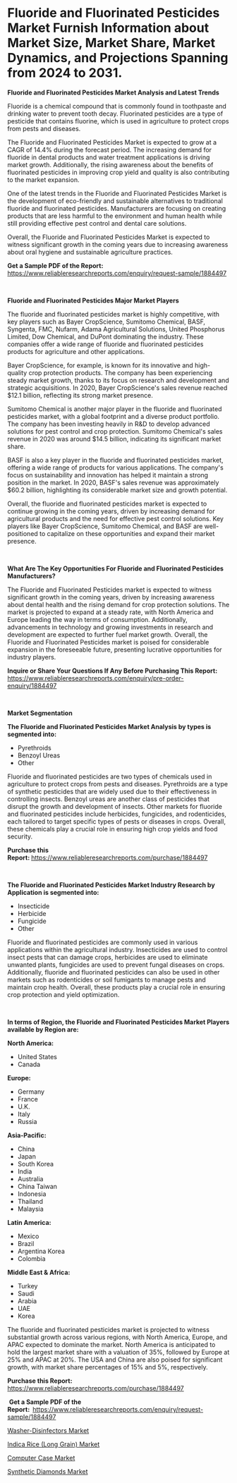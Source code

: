 <p><h1>Fluoride and Fluorinated Pesticides Market Furnish Information about Market Size, Market Share, Market Dynamics, and Projections Spanning from 2024 to 2031.</h1></p><p><strong>Fluoride and Fluorinated Pesticides Market Analysis and Latest Trends</strong></p>
<p><p>Fluoride is a chemical compound that is commonly found in toothpaste and drinking water to prevent tooth decay. Fluorinated pesticides are a type of pesticide that contains fluorine, which is used in agriculture to protect crops from pests and diseases.</p><p>The Fluoride and Fluorinated Pesticides Market is expected to grow at a CAGR of 14.4% during the forecast period. The increasing demand for fluoride in dental products and water treatment applications is driving market growth. Additionally, the rising awareness about the benefits of fluorinated pesticides in improving crop yield and quality is also contributing to the market expansion.</p><p>One of the latest trends in the Fluoride and Fluorinated Pesticides Market is the development of eco-friendly and sustainable alternatives to traditional fluoride and fluorinated pesticides. Manufacturers are focusing on creating products that are less harmful to the environment and human health while still providing effective pest control and dental care solutions.</p><p>Overall, the Fluoride and Fluorinated Pesticides Market is expected to witness significant growth in the coming years due to increasing awareness about oral hygiene and sustainable agriculture practices.</p></p>
<p><strong>Get a Sample PDF of the Report:&nbsp;</strong> <a href="https://www.reliableresearchreports.com/enquiry/request-sample/1884497">https://www.reliableresearchreports.com/enquiry/request-sample/1884497</a></p>
<p>&nbsp;</p>
<p><strong>Fluoride and Fluorinated Pesticides Major Market Players</strong></p>
<p><p>The fluoride and fluorinated pesticides market is highly competitive, with key players such as Bayer CropScience, Sumitomo Chemical, BASF, Syngenta, FMC, Nufarm, Adama Agricultural Solutions, United Phosphorus Limited, Dow Chemical, and DuPont dominating the industry. These companies offer a wide range of fluoride and fluorinated pesticides products for agriculture and other applications.</p><p>Bayer CropScience, for example, is known for its innovative and high-quality crop protection products. The company has been experiencing steady market growth, thanks to its focus on research and development and strategic acquisitions. In 2020, Bayer CropScience's sales revenue reached $12.1 billion, reflecting its strong market presence.</p><p>Sumitomo Chemical is another major player in the fluoride and fluorinated pesticides market, with a global footprint and a diverse product portfolio. The company has been investing heavily in R&D to develop advanced solutions for pest control and crop protection. Sumitomo Chemical's sales revenue in 2020 was around $14.5 billion, indicating its significant market share.</p><p>BASF is also a key player in the fluoride and fluorinated pesticides market, offering a wide range of products for various applications. The company's focus on sustainability and innovation has helped it maintain a strong position in the market. In 2020, BASF's sales revenue was approximately $60.2 billion, highlighting its considerable market size and growth potential.</p><p>Overall, the fluoride and fluorinated pesticides market is expected to continue growing in the coming years, driven by increasing demand for agricultural products and the need for effective pest control solutions. Key players like Bayer CropScience, Sumitomo Chemical, and BASF are well-positioned to capitalize on these opportunities and expand their market presence.</p></p>
<p>&nbsp;</p>
<p><strong>What Are The Key Opportunities For Fluoride and Fluorinated Pesticides Manufacturers?</strong></p>
<p><p>The Fluoride and Fluorinated Pesticides market is expected to witness significant growth in the coming years, driven by increasing awareness about dental health and the rising demand for crop protection solutions. The market is projected to expand at a steady rate, with North America and Europe leading the way in terms of consumption. Additionally, advancements in technology and growing investments in research and development are expected to further fuel market growth. Overall, the Fluoride and Fluorinated Pesticides market is poised for considerable expansion in the foreseeable future, presenting lucrative opportunities for industry players.</p></p>
<p><strong>Inquire or Share Your Questions If Any Before Purchasing This Report:</strong> <a href="https://www.reliableresearchreports.com/enquiry/pre-order-enquiry/1884497">https://www.reliableresearchreports.com/enquiry/pre-order-enquiry/1884497</a></p>
<p>&nbsp;</p>
<p><strong>Market Segmentation</strong></p>
<p><strong>The Fluoride and Fluorinated Pesticides Market Analysis by types is segmented into:</strong></p>
<p><ul><li>Pyrethroids</li><li>Benzoyl Ureas</li><li>Other</li></ul></p>
<p><p>Fluoride and fluorinated pesticides are two types of chemicals used in agriculture to protect crops from pests and diseases. Pyrethroids are a type of synthetic pesticides that are widely used due to their effectiveness in controlling insects. Benzoyl ureas are another class of pesticides that disrupt the growth and development of insects. Other markets for fluoride and fluorinated pesticides include herbicides, fungicides, and rodenticides, each tailored to target specific types of pests or diseases in crops. Overall, these chemicals play a crucial role in ensuring high crop yields and food security.</p></p>
<p><strong>Purchase this Report:&nbsp;</strong><a href="https://www.reliableresearchreports.com/purchase/1884497">https://www.reliableresearchreports.com/purchase/1884497</a></p>
<p>&nbsp;</p>
<p><strong>The Fluoride and Fluorinated Pesticides Market Industry Research by Application is segmented into:</strong></p>
<p><ul><li>Insecticide</li><li>Herbicide</li><li>Fungicide</li><li>Other</li></ul></p>
<p><p>Fluoride and fluorinated pesticides are commonly used in various applications within the agricultural industry. Insecticides are used to control insect pests that can damage crops, herbicides are used to eliminate unwanted plants, fungicides are used to prevent fungal diseases on crops. Additionally, fluoride and fluorinated pesticides can also be used in other markets such as rodenticides or soil fumigants to manage pests and maintain crop health. Overall, these products play a crucial role in ensuring crop protection and yield optimization.</p></p>
<p>&nbsp;</p>
<p><strong>In terms of Region, the Fluoride and Fluorinated Pesticides Market Players available by Region are:</strong></p>
<p>
    <p> <strong> North America: </strong>
        <ul>
            <li>United States</li>
            <li>Canada</li>
        </ul>
        </p> 
    <p> <strong> Europe: </strong>
        <ul>
            <li>Germany</li>
            <li>France</li>
            <li>U.K.</li>
            <li>Italy</li>
            <li>Russia</li>
        </ul>
        </p> 
    <p> <strong> Asia-Pacific: </strong>
        <ul>
            <li>China</li>
            <li>Japan</li>
            <li>South Korea</li>
            <li>India</li>
            <li>Australia</li>
            <li>China Taiwan</li>
            <li>Indonesia</li>
            <li>Thailand</li>
            <li>Malaysia</li>
        </ul>
        </p> 
    <p> <strong> Latin America: </strong>
        <ul>
            <li>Mexico</li>
            <li>Brazil</li>
            <li>Argentina Korea</li>
            <li>Colombia</li>
        </ul>
        </p> 
    <p> <strong> Middle East & Africa: </strong>
        <ul>
            <li>Turkey</li>
            <li>Saudi</li>
            <li>Arabia</li>
            <li>UAE</li>
            <li>Korea</li>
        </ul>
    </p>
    </p>
<p><p>The fluoride and fluorinated pesticides market is projected to witness substantial growth across various regions, with North America, Europe, and APAC expected to dominate the market. North America is anticipated to hold the largest market share with a valuation of 35%, followed by Europe at 25% and APAC at 20%. The USA and China are also poised for significant growth, with market share percentages of 15% and 5%, respectively.</p></p>
<p><strong>Purchase this Report: </strong><a href="https://www.reliableresearchreports.com/purchase/1884497">https://www.reliableresearchreports.com/purchase/1884497</a></p>
<p>&nbsp;<strong>Get a Sample PDF of the Report:&nbsp;&nbsp;</strong><a href="https://www.reliableresearchreports.com/enquiry/request-sample/1884497">https://www.reliableresearchreports.com/enquiry/request-sample/1884497</a></p>
<p><strong></strong></p>
<p><p><a href="https://view.publitas.com/reportprime-1/global-washer-disinfectors-market-size-and-market-trends-insights-and-projections-from-2024-to-2031/">Washer-Disinfectors Market</a></p><p><a href="https://github.com/singletonthaxterkelliehr2df/Market-Research-Report-List-1/blob/main/indica-rice-long-grain-market.md">Indica Rice (Long Grain) Market</a></p><p><a href="https://view.publitas.com/reportprime-1/computer-case-market-research-report-the-key-to-successful-business-strategy-forecasted-for-period-from-2024-2031/">Computer Case Market</a></p><p><a href="https://spotless-saver-8fd.notion.site/Synthetic-Diamonds-Market-Furnish-Information-about-Market-Size-Market-Share-Market-Dynamics-and--827ea67abd2c46168a8ddbb19991f03d">Synthetic Diamonds Market</a></p></p>
